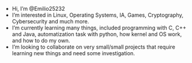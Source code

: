 -  Hi, I’m @Emilio25232
-  I’m interested in Linux, Operating Systems, IA, Games, Cryptography, Cybersecurity and much more.
-  I’m currently learning many things, included programming with C, C++ and Java, automatization task with python, how kernel and OS work, and how to do my own.
-  I’m looking to collaborate on very small/small projects that require learning new things and need some investigation.
<!--- - 📫 You can reach me on --->

<!---
Emilio25232/Emilio25232 is a ✨ special ✨ repository because its `README.md` (this file) appears on your GitHub profile.
You can click the Preview link to take a look at your changes.
--->
